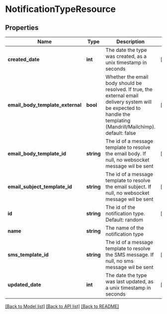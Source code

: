 # NotificationTypeResource

## Properties
Name | Type | Description | Notes
------------ | ------------- | ------------- | -------------
**created_date** | **int** | The date the type was created, as a unix timestamp in seconds | [optional] 
**email_body_template_external** | **bool** | Whether the email body should be resolved. If true, the external email delivery system will be expected to handle the templating (Mandrill/Mailchimp). default: false | [optional] 
**email_body_template_id** | **string** | The id of a message template to resolve the email body. If null, no websocket message wil be sent | [optional] 
**email_subject_template_id** | **string** | The id of a message template to resolve the email subject. If null, no websocket message wil be sent | [optional] 
**id** | **string** | The id of the notification type. Default: random | [optional] 
**name** | **string** | The name of the notification type | 
**sms_template_id** | **string** | The id of a message template to resolve the SMS message. If null, no sms message wil be sent | [optional] 
**updated_date** | **int** | The date the type was last updated, as a unix timestamp in seconds | [optional] 

[[Back to Model list]](../README.md#documentation-for-models) [[Back to API list]](../README.md#documentation-for-api-endpoints) [[Back to README]](../README.md)


